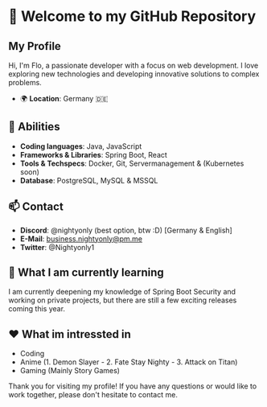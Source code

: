 # 👋 Welcome to my GitHub Repository

## My Profile

Hi, I'm Flo, a passionate developer with a focus on web development. I love exploring new technologies and developing innovative solutions to complex problems.

- 🌍 **Location**: Germany 🇩🇪 

## 🌟 Abilities

- **Coding languages**: Java, JavaScript
- **Frameworks & Libraries**: Spring Boot, React
- **Tools & Techspecs**: Docker, Git, Servermanagement & (Kubernetes soon)
- **Database**: PostgreSQL, MySQL & MSSQL


## 📫 Contact

- **Discord**: @nightyonly (best option, btw :D) [Germany & English]
- **E-Mail**: business.nightyonly@pm.me
- **Twitter**: @Nightyonly1



## 🌱 What I am currently learning

I am currently deepening my knowledge of Spring Boot Security and working on private projects, but there are still a few exciting releases coming this year.

## ❤️ What im intressted in

- Coding
- Anime (1. Demon Slayer - 2. Fate Stay Nighty - 3. Attack on Titan)
- Gaming (Mainly Story Games)
  
Thank you for visiting my profile! If you have any questions or would like to work together, please don't hesitate to contact me.
